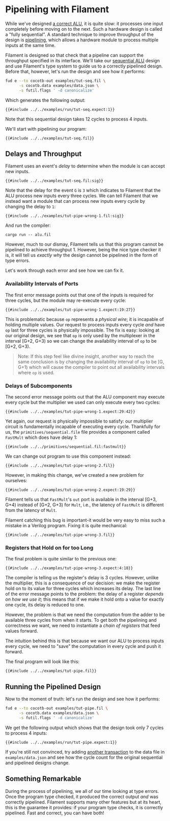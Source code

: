 # Pipelining with Filament

While we've designed [a correct ALU][tut], it is quite slow: it processes one input completely before moving on to the next.
Such a hardware design is called a "fully sequential".
A standard technique to improve throughput of the design is [pipelining][], which allows a hardware module to process multiple inputs at the same time.

Filament is designed so that check that a pipeline can support the throughput specified in its interface.
We'll take our [sequential ALU][seq-alu] design and use Filament's type system to guide us to a correctly pipelined design.
Before that, however, let's run the design and see how it performs:
```bash
fud e --to cocotb-out examples/tut-seq.fil \
      -s cocotb.data examples/data.json \
      -s futil.flags ' -d canonicalize'
```

Which generates the following output:
```
{{#include ../../examples/run/tut-seq.expect:1}}
```

Note that this sequential design takes 12 cycles to process 4 inputs.

We'll start with pipelining our program:
```
{{#include ../../examples/tut-seq.fil}}
```

## Delays and Throughput

Filament uses an event's *delay* to determine when the module is can accept new inputs.
```
{{#include ../../examples/tut-seq.fil:sig}}
```
Note that the delay for the event `G` is `3` which indicates to Filament that the ALU process new inputs every three cycles.
We can tell Filament that we instead want a module that can process new inputs every cycle by changing the delay to `1`:
```
{{#include ../../examples/tut-pipe-wrong-1.fil:sig}}
```

And run the compiler:
```
cargo run -- alu.fil
```

However, much to our dismay, Filament tells us that this program cannot be pipelined to achieve throughput 1.
However, being the nice type checker it is, it will tell us *exactly why* the design cannot be pipelined in the form of type errors.

Let's work through each error and see how we can fix it.

### Availability Intervals of Ports
The first error message points out that one of the inputs is required for three cycles, but the module may re-execute every cycle:
```
{{#include ../../examples/tut-pipe-wrong-1.expect:19:27}}
```

This is problematic because `op` represents a *physical wire*; it is incapable of holding multiple values.
Our request to process inputs every cycle *and* have `op` last for three cycles is physically impossible.
The fix is easy: looking at our original design, we see that `op` is only used by the multiplexer in the interval [G+2, G+3) so we can change the availability interval of `op` to be [G+2, G+3).

> Note: If this step feel like divine insight, another way to reach the same conclusion is by changing the availability interval of `op` to be [G, G+1) which will cause the compiler to point out all availability intervals where `op` is used.

### Delays of Subcomponents
The second error message points out that the ALU component may execute every cycle but the multiplier we used can only execute every two cycles:
```
{{#include ../../examples/tut-pipe-wrong-1.expect:29:42}}
```

Yet again, our request is physically impossible to satisfy: our multiplier circuit is fundamentally incapable of executing every cycle.
Thankfully for us, the `primitives/sequential.file` file provides a component called `FastMult` which does have delay 1:
```
{{#include ../../primitives/sequential.fil:fastmult}}
```

We can change out program to use this component instead:
```
{{#include ../../examples/tut-pipe-wrong-2.fil}}
```

However, in making this change, we've created a new problem for ourselves:
```
{{#include ../../examples/tut-pipe-wrong-2.expect:19:29}}
```
Filament tells us that `FastMult`'s `out` port is available in the interval [G+3, G+4) instead of [G+2, G+3) for `Mult`, i.e., the latency of `FastMult` is different from the latency of `Mult`.

Filament catching this bug is important-it would be very easy to miss such a mistake in a Verilog program.
Fixing it is quite mechanical:
```
{{#include ../../examples/tut-pipe-wrong-3.fil}}
```

### Registers that Hold on for too Long

The final problem is quite similar to the previous one:
```
{{#include ../../examples/tut-pipe-wrong-3.expect:4:18}}
```

The compiler is telling us the register's delay is 3 cycles.
However, unlike the multiplier, this is a consequence of our decision: we make the register hold on to its value for three cycles which increases its delay.
The last line of the error message points to the problem: the delay of a register *depends on how we use it*; this means that if we make it hold onto a value for exactly one cycle, its delay is reduced to one.

However, the problem is that we need the computation from the adder to be available three cycles from when it starts.
To get both the pipelining and correctness we want, we need to instantiate a *chain of registers* that feed values forward.

The intuition behind this is that because we want our ALU to process inputs every cycle, we need to "save" the computation in every cycle and push it forward.

The final program will look like this:
```
{{#include ../../examples/tut-pipe.fil}}
```

## Running the Pipelined Design

Now to the moment of truth: let's run the design and see how it performs:
```bash
fud e --to cocotb-out examples/tut-pipe.fil \
      -s cocotb.data examples/data.json \
      -s futil.flags ' -d canonicalize'
```

We get the following output which shows that the design took only 7 cycles to process 4 inputs:
```
{{#include ../../examples/run/tut-pipe.expect:1}}
```

If you're still not convinced, try adding [another transaction][transaction] to the data file in `examples/data.json` and see how the cycle count for the original sequential and pipelined designs change.

## Something Remarkable

During the process of pipelining, we all of our time looking at type errors.
Once the program type checked, it produced the correct output *and* was correctly pipelined.
Filament supports many other features but at its heart, this is the guarantee it provides: if your program type checks, it is correctly pipelined.
Fast and correct, you can have both!

[tut]: ./tutorial.md
[pipelining]: https://cs.stanford.edu/people/eroberts/courses/soco/projects/risc/pipelining/index.html
[seq-alu]: ./tutorial.md#a-correct-implementation
[transaction]: ./run.md#data-format